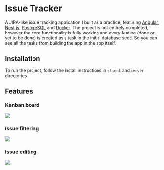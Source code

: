 # Issue Tracker

A JIRA-like issue tracking application I built as a practice, featuring [Angular](https://angular.io/), [Nest.js](https://nestjs.com/), [PostgreSQL](https://www.postgresql.org/) and [Docker](https://www.docker.com/). The project is not entirely completed, however the core functionality is fully working and every feature (done or yet to be done) is created as a task in the initial database seed. So you can see all the tasks from building the app in the app itself. 

## Installation

To run the project, follow the install instructions in `client` and `server` directories.

## Features

### Kanban board
<img src="https://imgur.com/qrNSho6"/>

### Issue filtering
<img src="https://imgur.com/ZEtQPS3"/>

### Issue editing
<img src="https://imgur.com/E4s6hER"/>